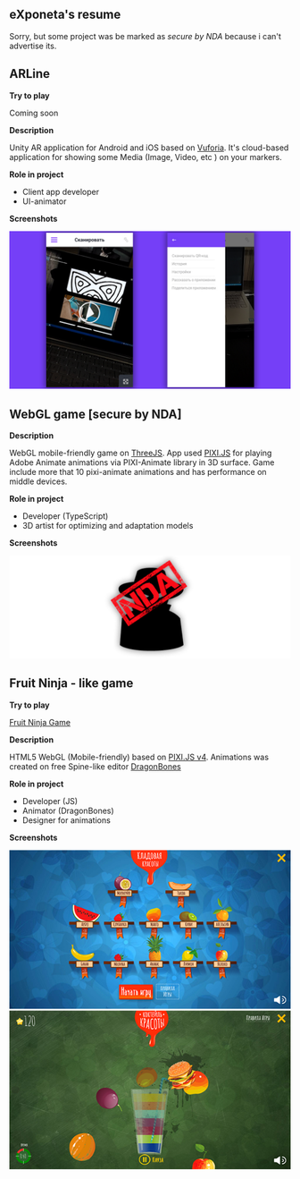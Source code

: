 ## eXponeta's resume

Sorry, but some project was be marked as _secure by NDA_ because i can't advertise its.

## ARLine

__Try to play__

Coming soon

__Description__

Unity AR application for Android and iOS based on [Vuforia](https://www.vuforia.com/).
It's cloud-based application for showing some Media (Image, Video, etc ) on your markers.

__Role in project__

- Client app developer
- UI-animator

__Screenshots__

![ARLine](./data/arline/s1.jpg)

## WebGL game [secure by NDA]

__Description__

WebGL mobile-friendly game on [ThreeJS](http://threejs.org). App used [PIXI.JS](http://pixijs.com) for playing Adobe Animate animations via PIXI-Animate library in 3D surface. Game include more that 10 pixi-animate animations and has performance on middle devices.

__Role in project__

- Developer (TypeScript)
- 3D artist for optimizing and adaptation models

__Screenshots__

![Secure by NDA](./data/nda.png)


## Fruit Ninja - like game

__Try to play__ 

[Fruit Ninja Game](http://iexpo.tk/fruit)

__Description__

HTML5 WebGL (Mobile-friendly) based on [PIXI.JS v4](http://pixijs.com). Animations was created on free Spine-like editor [DragonBones](http://dragonbones.com/en/index.html)

__Role in project__

- Developer (JS)
- Animator (DragonBones)
- Designer for animations

__Screenshots__

![FruitNinja](./data/fruit/s1.png)
![FruitNinja](./data/fruit/s2.png)
